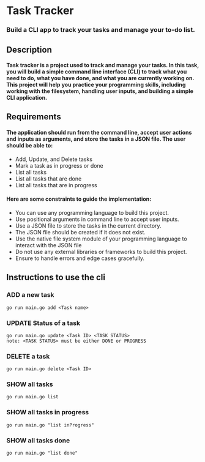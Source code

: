 # Task Tracker
### Build a CLI app to track your tasks and manage your to-do list.

## Description
#### Task tracker is a project used to track and manage your tasks. In this task, you will build a simple command line interface (CLI) to track what you need to do, what you have done, and what you are currently working on. This project will help you practice your programming skills, including working with the filesystem, handling user inputs, and building a simple CLI application.


## Requirements
#### The application should run from the command line, accept user actions and inputs as arguments, and store the tasks in a JSON file. The user should be able to:
* Add, Update, and Delete tasks
* Mark a task as in progress or done
* List all tasks
* List all tasks that are done
* List all tasks that are in progress


#### Here are some constraints to guide the implementation:
* You can use any programming language to build this project.
* Use positional arguments in command line to accept user inputs.
* Use a JSON file to store the tasks in the current directory.
* The JSON file should be created if it does not exist.
* Use the native file system module of your programming language to interact with the JSON file
* Do not use any external libraries or frameworks to build this project.
* Ensure to handle errors and edge cases gracefully.


## Instructions to use the cli 
### ADD a new task
    go run main.go add <Task name>
### UPDATE Status of a task
    go run main.go update <Task ID> <TASK STATUS>
    note: <TASK STATUS> must be either DONE or PROGRESS
### DELETE a task 
    go run main.go delete <Task ID>
### SHOW all tasks
    go run main.go list
### SHOW all tasks in progress
    go run main.go "list inProgress"
### SHOW all tasks done
    go run main.go "list done"